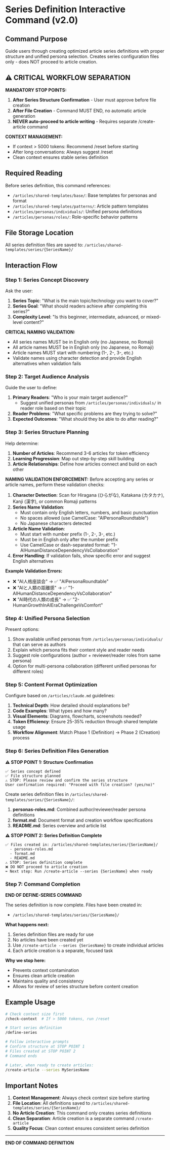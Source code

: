 # Series Definition Interactive Command (v2.0)

## Command Purpose
Guide users through creating optimized article series definitions with proper structure and unified persona selection. Creates series configuration files only - does NOT proceed to article creation.

## ⚠️ CRITICAL WORKFLOW SEPARATION
**MANDATORY STOP POINTS:**
1. **After Series Structure Confirmation** - User must approve before file creation
2. **After File Creation** - Command MUST END, no automatic article generation
3. **NEVER auto-proceed to article writing** - Requires separate /create-article command

**CONTEXT MANAGEMENT:**
- If context > 5000 tokens: Recommend /reset before starting
- After long conversations: Always suggest /reset
- Clean context ensures stable series definition

## Required Reading
Before series definition, this command references:
- `/articles/shared-templates/base/`: Base templates for personas and format
- `/articles/shared-templates/patterns/`: Article pattern templates
- `/articles/personas/individuals/`: Unified persona definitions
- `/articles/personas/roles/`: Role-specific behavior patterns

## File Storage Location
All series definition files are saved to:
`/articles/shared-templates/series/{SeriesName}/`

## Interaction Flow

### Step 1: Series Concept Discovery
Ask the user:
1. **Series Topic**: "What is the main topic/technology you want to cover?"
2. **Series Goal**: "What should readers achieve after completing this series?"
3. **Complexity Level**: "Is this beginner, intermediate, advanced, or mixed-level content?"

**CRITICAL NAMING VALIDATION:**
- All series names MUST be in English only (no Japanese, no Romaji)
- All article names MUST be in English only (no Japanese, no Romaji)
- Article names MUST start with numbering (1-, 2-, 3-, etc.)
- Validate names using character detection and provide English alternatives when validation fails

### Step 2: Target Audience Analysis
Guide the user to define:
1. **Primary Readers**: "Who is your main target audience?"
   - Suggest unified personas from `/articles/personas/individuals/` in reader role based on their topic
2. **Reader Problems**: "What specific problems are they trying to solve?"
3. **Expected Outcomes**: "What should they be able to do after reading?"

### Step 3: Series Structure Planning
Help determine:
1. **Number of Articles**: Recommend 3-6 articles for token efficiency
2. **Learning Progression**: Map out step-by-step skill building
3. **Article Relationships**: Define how articles connect and build on each other

**NAMING VALIDATION ENFORCEMENT:**
Before accepting any series or article names, perform these validation checks:

1. **Character Detection**: Scan for Hiragana (ひらがな), Katakana (カタカナ), Kanji (漢字), or common Romaji patterns
2. **Series Name Validation**: 
   - Must contain only English letters, numbers, and basic punctuation
   - No spaces allowed (use CamelCase: "AIPersonaRoundtable")
   - No Japanese characters detected
3. **Article Name Validation**:
   - Must start with number prefix (1-, 2-, 3-, etc.)
   - Must be in English only after the number prefix
   - Use CamelCase or dash-separated format: "1-AIHumanDistanceDependencyVsCollaboration"
4. **Error Handling**: If validation fails, show specific error and suggest English alternatives

**Example Validation Errors:**
- ❌ "AI人格座談会" → ✅ "AIPersonaRoundtable"
- ❌ "AIと人類の距離感" → ✅ "1-AIHumanDistanceDependencyVsCollaboration"
- ❌ "AI時代の人類の成長" → ✅ "2-HumanGrowthInAIEraChallengeVsComfort"

### Step 4: Unified Persona Selection
Present options:
1. Show available unified personas from `/articles/personas/individuals/` that can serve as authors
2. Explain which persona fits their content style and reader needs
3. Suggest role configurations (author + reviewer/reader roles from same persona)
4. Option for multi-persona collaboration (different unified personas for different roles)

### Step 5: Content Format Optimization
Configure based on `/articles/claude.md` guidelines:
1. **Technical Depth**: How detailed should explanations be?
2. **Code Examples**: What types and how many?
3. **Visual Elements**: Diagrams, flowcharts, screenshots needed?
4. **Token Efficiency**: Ensure 25-35% reduction through shared template usage
5. **Workflow Alignment**: Match Phase 1 (Definition) → Phase 2 (Creation) process

### Step 6: Series Definition Files Generation

**⚠️ STOP POINT 1: Structure Confirmation**
```
✅ Series concept defined
✅ File structure planned
⚠️ STOP: Please review and confirm the series structure
User confirmation required: "Proceed with file creation? (yes/no)"
```

Create series definition files in `/articles/shared-templates/series/{SeriesName}/`:
1. **personas-roles.md**: Combined author/reviewer/reader persona definitions
2. **format.md**: Document format and creation workflow specifications
3. **README.md**: Series overview and article list

**⚠️ STOP POINT 2: Series Definition Complete**
```
✅ Files created in: /articles/shared-templates/series/{SeriesName}/
  - personas-roles.md
  - format.md
  - README.md
⚠️ STOP: Series definition complete
❌ DO NOT proceed to article creation
➡️ Next step: Run /create-article --series {SeriesName} when ready
```

### Step 7: Command Completion

**END OF DEFINE-SERIES COMMAND**

The series definition is now complete. Files have been created in:
- `/articles/shared-templates/series/{SeriesName}/`

**What happens next:**
1. Series definition files are ready for use
2. No articles have been created yet
3. Use `/create-article --series {SeriesName}` to create individual articles
4. Each article creation is a separate, focused task

**Why we stop here:**
- Prevents context contamination
- Ensures clean article creation
- Maintains quality and consistency
- Allows for review of series structure before content creation

## Example Usage

```bash
# Check context size first
/check-context  # If > 5000 tokens, run /reset

# Start series definition
/define-series

# Follow interactive prompts
# Confirm structure at STOP POINT 1
# Files created at STOP POINT 2
# Command ends

# Later, when ready to create articles:
/create-article --series MySeriesName
```

## Important Notes

1. **Context Management**: Always check context size before starting
2. **File Location**: All definitions saved to `/articles/shared-templates/series/{SeriesName}/`
3. **No Article Creation**: This command only creates series definitions
4. **Clean Separation**: Article creation is a separate command `/create-article`
5. **Quality Focus**: Clean context ensures consistent series definition

---
**END OF COMMAND DEFINITION**
